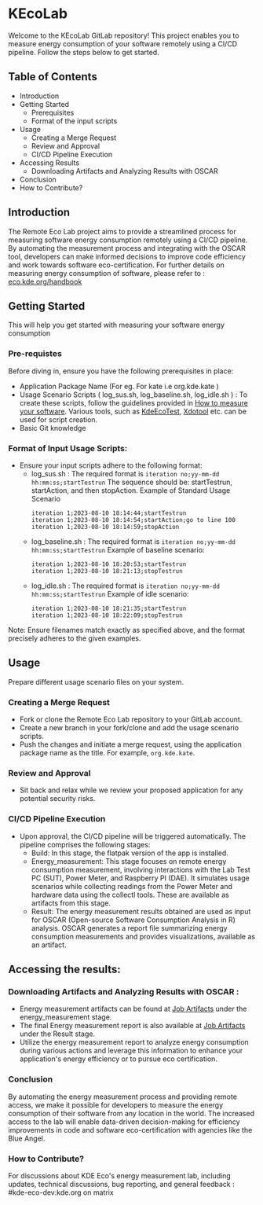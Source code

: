 # KEcoLab
Welcome to the KEcoLab GitLab repository! This project enables you to measure energy consumption of your software remotely using a CI/CD pipeline. Follow the steps below to get started.
## Table of Contents
- Introduction
- Getting Started
    - Prerequisites
    - Format of the input scripts
- Usage
   - Creating a Merge Request
   - Review and Approval
   - CI/CD Pipeline Execution
- Accessing Results
   - Downloading Artifacts and Analyzing Results with OSCAR 
- Conclusion
- How to Contribute?

## Introduction 
The Remote Eco Lab project aims to provide a streamlined process for measuring software energy consumption remotely using a CI/CD pipeline. By automating the measurement process and integrating with the OSCAR tool, developers can make informed decisions to improve code efficiency and work towards software eco-certification.
For further details on measuring energy consumption of software, please refer to : [eco.kde.org/handbook](https://eco.kde.org/handbook/)
## Getting Started
This will help you get started with measuring your software energy consumption
### Pre-requistes 
Before diving in, ensure you have the following prerequisites in place:
 - Application Package Name (For eg. For kate i.e org.kde.kate )
 - Usage Scenario Scripts ( log_sus.sh, log_baseline.sh, log_idle.sh ) : To create these scripts, follow the guidelines provided in [How to measure your software](https://eco.kde.org/handbook/#a-how-to-measure-your-software). Various tools, such as [KdeEcoTest](https://invent.kde.org/teams/eco/feep/-/tree/master/tools/KdeEcoTest), [Xdotool](https://github.com/jordansissel/xdotool) etc. can be used for script creation.
 - Basic Git knowledge

### Format of Input Usage Scripts:
 - Ensure your input scripts adhere to the following format:
   - log_sus.sh : 
        The required format is `iteration no;yy-mm-dd hh:mm:ss;startTestrun`
        The sequence should be: startTestrun, startAction, and then stopAction.
        Example of Standard Usage Scenario
        ```
        iteration 1;2023-08-10 18:14:44;startTestrun
        iteration 1;2023-08-10 18:14:54;startAction;go to line 100 
        iteration 1;2023-08-10 18:14:59;stopAction
        ```
   - log_baseline.sh :
        The required format is `iteration no;yy-mm-dd hh:mm:ss;startTestrun`
        Example of baseline scenario:
        ```
        iteration 1;2023-08-10 18:20:53;startTestrun 
        iteration 1;2023-08-10 18:21:13;stopTestrun 
        ```
   - log_idle.sh :
       The required format is `iteration no;yy-mm-dd hh:mm:ss;startTestrun`
       Example of idle scenario:
       ```
       iteration 1;2023-08-10 18:21:35;startTestrun 
       iteration 1;2023-08-10 18:22:09;stopTestrun 
       ```
Note: Ensure filenames match exactly as specified above, and the format precisely adheres to the given examples.
## Usage
Prepare different usage scenario files on your system.
### Creating a Merge Request
- Fork or clone the Remote Eco Lab repository to your GitLab account.
- Create a new branch in your fork/clone and add the usage scenario scripts.
- Push the changes and initiate a merge request, using the application package name as the title. For example, `org.kde.kate`.
### Review and Approval
- Sit back and relax while we review your proposed application for any potential security risks.
### CI/CD Pipeline Execution
- Upon approval, the CI/CD pipeline will be triggered automatically.
The pipeline comprises the following stages:
  - Build: In this stage, the flatpak version of the app is installed.
  - Energy_measurement: This stage focuses on remote energy consumption measurement, involving interactions with the Lab Test PC (SUT), Power Meter, and Raspberry PI (DAE). It simulates usage scenarios while collecting readings from the Power Meter and hardware data using the collectl tools. These are available as artifacts from this stage.
  - Result: The energy measurement results obtained are used as input for OSCAR (Open-source Software Consumption Analysis in R) analysis. OSCAR generates a report file summarizing energy consumption measurements and provides visualizations, available as an artifact.

## Accessing the results:
### Downloading Artifacts and Analyzing Results with OSCAR  :
   - Energy measurement artifacts can be found at [Job Artifacts](https://invent.kde.org/teams/eco/remote-eco-lab/-/artifacts) under the energy_measurement stage.
   - The final Energy measurement report is also available at [Job Artifacts](https://invent.kde.org/teams/eco/remote-eco-lab/-/artifacts) under the Result stage.
   - Utilize the energy measurement report to analyze energy consumption during various actions and leverage this information to enhance your application's energy efficiency or to pursue eco certification.

### Conclusion 
By automating the energy measurement process and providing remote access, we make it possible for developers to measure the energy consumption of their software from any location in the world. The increased access to the lab will enable data-driven decision-making for efficiency improvements in code and software eco-certification with agencies like the Blue Angel.

### How to Contribute?
For discussions about KDE Eco's energy measurement lab, including updates, technical discussions, bug reporting, and general feedback : #kde-eco-dev:kde.org on matrix